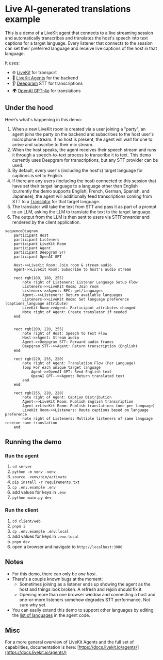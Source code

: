 # Live AI-generated translations example

This is a demo of a LiveKit agent that connects to a live streaming session and automatically transcribes and translates the host's speech into text captions for a target language. Every listener that connects to the session can set their preferred language and receive live captions of the host in that language.

It uses:
- 🌐 [LiveKit](https://github.com/livekit/livekit) for transport
- 🤖 [LiveKit Agents](https://github.com/livekit/agents) for the backend
- 👂 [Deepgram](https://deepgram.com) STT for transcriptions
- 🌍 [OpenAI GPT-4o](https://platform.openai.com/) for translations

## Under the hood

Here's what's happening in this demo:

1. When a new LiveKit room is created via a user joining a "party", an agent joins the party on the backend and subscribes to the host user's microphone stream. If no host is present, the agent will wait for one to arrive and subscribe to their mic stream.
2. When the host speaks, the agent receives their speech stream and runs it through a speech-to-text process to transcribe it to text. This demo currently uses Deepgram for transcriptions, but any STT provider can be used.
3. By default, every user's (including the host's) target language for captions is set to English.
4. If there are any users (including the host) connected to this session that have set their target language to a language other than English (currently the demo supports English, French, German, Spanish, and Japanese), the agent will additionally feed transcriptions coming from STT to a [Translator](/server/main.py#L34) for that target language.
5. The translator will take the text from STT and pass it as part of a prompt to an LLM, asking the LLM to translate the text to the target language.
6. The output from the LLM is then sent to users via STTForwarder and rendered by the client application.

```mermaid
sequenceDiagram
    participant Host
    participant Listeners
    participant LiveKit Room
    participant Agent
    participant Deepgram STT
    participant OpenAI GPT
    
    Host->>LiveKit Room: Join room & stream audio
    Agent->>LiveKit Room: Subscribe to host's audio stream
    
    rect rgb(180, 180, 255)
        note right of Listeners: Listener Language Setup Flow
        Listeners->>LiveKit Room: Join room
        Listeners->>Agent: RPC: get/languages
        Agent-->>Listeners: Return available languages
        Listeners->>LiveKit Room: Set language preference (captions_language attribute)
        LiveKit Room->>Agent: Participant attributes changed
        Note right of Agent: Create translator if needed
    end
    
    
    rect rgb(200, 220, 255)
        note right of Host: Speech to Text Flow
        Host->>Agent: Stream audio
        Agent->>Deepgram STT: Forward audio frames
        Deepgram STT-->>Agent: Return transcription (English)
    end
    
    rect rgb(220, 255, 220)
        note right of Agent: Translation Flow (Per Language)
        loop For each unique target language
            Agent->>OpenAI GPT: Send English text
            OpenAI GPT-->>Agent: Return translated text
        end
    end
    
    rect rgb(255, 220, 220)
        note right of Agent: Caption Distribution
        Agent->>LiveKit Room: Publish English transcription
        Agent->>LiveKit Room: Publish translations (one per language)
        LiveKit Room->>Listeners: Route captions based on language preference
        note right of Listeners: Multiple listeners of same language receive same translation
    end
```

## Running the demo

### Run the agent
1. `cd server`
2. `python -m venv .venv`
3. `source .venv/bin/activate`
4. `pip install -r requirements.txt`
5. `cp .env.example .env`
6. add values for keys in `.env`
7. `python main.py dev`

### Run the client
1. `cd client/web`
2. `pnpm i`
3. `cp .env.example .env.local`
4. add values for keys in `.env.local`
5. `pnpm dev`
6. open a browser and navigate to `http://localhost:3000`

## Notes
- For this demo, there can only be *one host*.
- There's a couple known bugs at the moment:
  -  Sometimes joining as a listener ends up showing the agent as the host and things look broken. A refresh and rejoin should fix it.
  -  Opening more than one browser window and connecting a host and one-or-more listeners somehow degrades STT performance. Not sure why yet.
- You can easily extend this demo to support other languages by editing the [list of languages](/server/main.py#L36) in the agent code.

## Misc
For a more general overview of LiveKit Agents and the full set of capabilities, documentation is here: [https://docs.livekit.io/agents/](https://docs.livekit.io/agents/)
